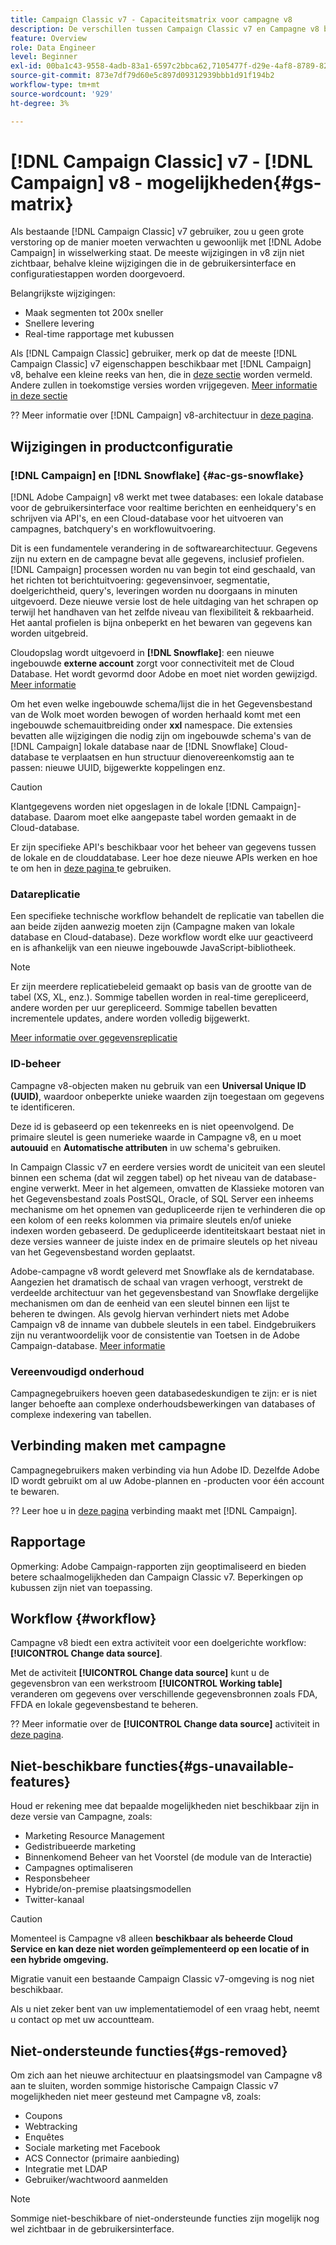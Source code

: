 ```yaml
---
title: Campaign Classic v7 - Capaciteitsmatrix voor campagne v8
description: De verschillen tussen Campaign Classic v7 en Campagne v8 begrijpen
feature: Overview
role: Data Engineer
level: Beginner
exl-id: 00ba1c43-9558-4adb-83a1-6597c2bbca62,7105477f-d29e-4af8-8789-82b4459761b0
source-git-commit: 873e7df79d60e5c897d09312939bbb1d91f194b2
workflow-type: tm+mt
source-wordcount: '929'
ht-degree: 3%

---
```


# [!DNL Campaign Classic] v7 -  [!DNL Campaign] v8 - mogelijkheden{#gs-matrix}

Als bestaande [!DNL Campaign Classic] v7 gebruiker, zou u geen grote verstoring op de manier moeten verwachten u gewoonlijk met [!DNL Adobe Campaign] in wisselwerking staat. De meeste wijzigingen in v8 zijn niet zichtbaar, behalve kleine wijzigingen die in de gebruikersinterface en configuratiestappen worden doorgevoerd.

Belangrijkste wijzigingen:

* Maak segmenten tot 200x sneller
* Snellere levering
* Real-time rapportage met kubussen

Als [!DNL Campaign Classic] gebruiker, merk op dat de meeste [!DNL Campaign Classic] v7 eigenschappen beschikbaar met [!DNL Campaign] v8, behalve een kleine reeks van hen, die in [deze sectie](#gs-removed) worden vermeld. Andere zullen in toekomstige versies worden vrijgegeven. [Meer informatie in deze sectie](#gs-unavailable-features)

?? Meer informatie over [!DNL Campaign] v8-architectuur in [deze pagina](../dev/architecture.md).

## Wijzigingen in productconfiguratie

### [!DNL Campaign] en  [!DNL Snowflake] {#ac-gs-snowflake}

[!DNL Adobe Campaign] v8 werkt met twee databases: een lokale database voor de gebruikersinterface voor realtime berichten en eenheidquery&#39;s en schrijven via API&#39;s, en een Cloud-database voor het uitvoeren van campagnes, batchquery&#39;s en workflowuitvoering.

Dit is een fundamentele verandering in de softwarearchitectuur. Gegevens zijn nu extern en de campagne bevat alle gegevens, inclusief profielen. [!DNL Campaign] processen worden nu van begin tot eind geschaald, van het richten tot berichtuitvoering: gegevensinvoer, segmentatie, doelgerichtheid, query&#39;s, leveringen worden nu doorgaans in minuten uitgevoerd. Deze nieuwe versie lost de hele uitdaging van het schrapen op terwijl het handhaven van het zelfde niveau van flexibiliteit &amp; rekbaarheid. Het aantal profielen is bijna onbeperkt en het bewaren van gegevens kan worden uitgebreid.

Cloudopslag wordt uitgevoerd in **[!DNL Snowflake]**: een nieuwe ingebouwde **externe account** zorgt voor connectiviteit met de Cloud Database. Het wordt gevormd door Adobe en moet niet worden gewijzigd. [Meer informatie](../config/external-accounts.md)

Om het even welke ingebouwde schema/lijst die in het Gegevensbestand van de Wolk moet worden bewogen of worden herhaald komt met een ingebouwde schemauitbreiding onder **xxl** namespace. Die extensies bevatten alle wijzigingen die nodig zijn om ingebouwde schema&#39;s van de [!DNL Campaign] lokale database naar de [!DNL Snowflake] Cloud-database te verplaatsen en hun structuur dienovereenkomstig aan te passen: nieuwe UUID, bijgewerkte koppelingen enz.

>[!CAUTION]
>
> Klantgegevens worden niet opgeslagen in de lokale [!DNL Campaign]-database. Daarom moet elke aangepaste tabel worden gemaakt in de Cloud-database.

Er zijn specifieke API&#39;s beschikbaar voor het beheer van gegevens tussen de lokale en de clouddatabase. Leer hoe deze nieuwe APIs werken en hoe te om hen in [deze pagina ](../dev/new-apis.md) te gebruiken.

### Datareplicatie

Een specifieke technische workflow behandelt de replicatie van tabellen die aan beide zijden aanwezig moeten zijn (Campagne maken van lokale database en Cloud-database). Deze workflow wordt elke uur geactiveerd en is afhankelijk van een nieuwe ingebouwde JavaScript-bibliotheek.

>[!NOTE]
>
> Er zijn meerdere replicatiebeleid gemaakt op basis van de grootte van de tabel (XS, XL, enz.).
> Sommige tabellen worden in real-time gerepliceerd, andere worden per uur gerepliceerd. Sommige tabellen bevatten incrementele updates, andere worden volledig bijgewerkt.

[Meer informatie over gegevensreplicatie](../config/replication.md)

### ID-beheer

Campagne v8-objecten maken nu gebruik van een **Universal Unique ID (UUID)**, waardoor onbeperkte unieke waarden zijn toegestaan om gegevens te identificeren.

Deze id is gebaseerd op een tekenreeks en is niet opeenvolgend. De primaire sleutel is geen numerieke waarde in Campagne v8, en u moet **autouuid** en **Automatische attributen** in uw schema&#39;s gebruiken.

In Campaign Classic v7 en eerdere versies wordt de uniciteit van een sleutel binnen een schema (dat wil zeggen tabel) op het niveau van de database-engine verwerkt. Meer in het algemeen, omvatten de Klassieke motoren van het Gegevensbestand zoals PostSQL, Oracle, of SQL Server een inheems mechanisme om het opnemen van gedupliceerde rijen te verhinderen die op een kolom of een reeks kolommen via primaire sleutels en/of unieke indexen worden gebaseerd. De gedupliceerde identiteitskaart bestaat niet in deze versies wanneer de juiste index en de primaire sleutels op het niveau van het Gegevensbestand worden geplaatst.

Adobe-campagne v8 wordt geleverd met Snowflake als de kerndatabase. Aangezien het dramatisch de schaal van vragen verhoogt, verstrekt de verdeelde architectuur van het gegevensbestand van Snowflake dergelijke mechanismen om dan de eenheid van een sleutel binnen een lijst te beheren te dwingen. Als gevolg hiervan verhindert niets met Adobe Campaign v8 de inname van dubbele sleutels in een tabel. Eindgebruikers zijn nu verantwoordelijk voor de consistentie van Toetsen in de Adobe Campaign-database. [Meer informatie](../dev/keys.md)

### Vereenvoudigd onderhoud

Campagnegebruikers hoeven geen databasedeskundigen te zijn: er is niet langer behoefte aan complexe onderhoudsbewerkingen van databases of complexe indexering van tabellen.

## Verbinding maken met campagne

Campagnegebruikers maken verbinding via hun Adobe ID. Dezelfde Adobe ID wordt gebruikt om al uw Adobe-plannen en -producten voor één account te bewaren.

?? Leer hoe u in [deze pagina](connect.md) verbinding maakt met [!DNL Campaign].

## Rapportage

Opmerking: Adobe Campaign-rapporten zijn geoptimaliseerd en bieden betere schaalmogelijkheden dan Campaign Classic v7. Beperkingen op kubussen zijn niet van toepassing.

## Workflow {#workflow}

Campagne v8 biedt een extra activiteit voor een doelgerichte workflow: **[!UICONTROL Change data source]**.

Met de activiteit **[!UICONTROL Change data source]** kunt u de gegevensbron van een werkstroom **[!UICONTROL Working table]** veranderen om gegevens over verschillende gegevensbronnen zoals FDA, FFDA en lokale gegevensbestand te beheren.

?? Meer informatie over de **[!UICONTROL Change data source]** activiteit in [deze pagina](../config/workflows.md#change-data-source-activity).

## Niet-beschikbare functies{#gs-unavailable-features}

Houd er rekening mee dat bepaalde mogelijkheden niet beschikbaar zijn in deze versie van Campagne, zoals:

* Marketing Resource Management
* Gedistribueerde marketing
* Binnenkomend Beheer van het Voorstel (de module van de Interactie)
* Campagnes optimaliseren
* Responsbeheer
* Hybride/on-premise plaatsingsmodellen
* Twitter-kanaal

>[!CAUTION]
>
>Momenteel is Campagne v8 alleen **beschikbaar als beheerde Cloud Service en kan deze niet worden geïmplementeerd op een locatie of in een hybride omgeving.**
>
>Migratie vanuit een bestaande Campaign Classic v7-omgeving is nog niet beschikbaar.
>
>Als u niet zeker bent van uw implementatiemodel of een vraag hebt, neemt u contact op met uw accountteam.

## Niet-ondersteunde functies{#gs-removed}

Om zich aan het nieuwe architectuur en plaatsingsmodel van Campagne v8 aan te sluiten, worden sommige historische Campaign Classic v7 mogelijkheden niet meer gesteund met Campagne v8, zoals:

* Coupons
* Webtracking
* Enquêtes
* Sociale marketing met Facebook
* ACS Connector (primaire aanbieding)
* Integratie met LDAP
* Gebruiker/wachtwoord aanmelden

>[!NOTE]
>
>Sommige niet-beschikbare of niet-ondersteunde functies zijn mogelijk nog wel zichtbaar in de gebruikersinterface.